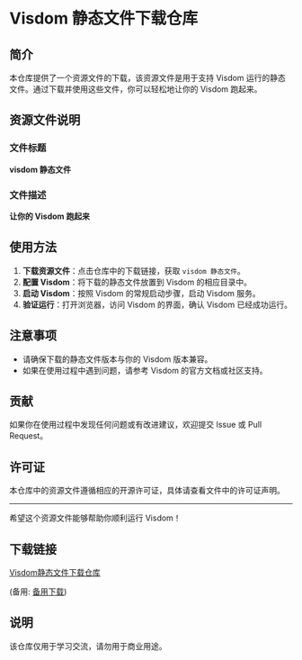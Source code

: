 # Visdom 静态文件下载仓库

## 简介

本仓库提供了一个资源文件的下载，该资源文件是用于支持 Visdom 运行的静态文件。通过下载并使用这些文件，你可以轻松地让你的 Visdom 跑起来。

## 资源文件说明

### 文件标题

**visdom 静态文件**

### 文件描述

**让你的 Visdom 跑起来**

## 使用方法

1. **下载资源文件**：点击仓库中的下载链接，获取 `visdom 静态文件`。
2. **配置 Visdom**：将下载的静态文件放置到 Visdom 的相应目录中。
3. **启动 Visdom**：按照 Visdom 的常规启动步骤，启动 Visdom 服务。
4. **验证运行**：打开浏览器，访问 Visdom 的界面，确认 Visdom 已经成功运行。

## 注意事项

- 请确保下载的静态文件版本与你的 Visdom 版本兼容。
- 如果在使用过程中遇到问题，请参考 Visdom 的官方文档或社区支持。

## 贡献

如果你在使用过程中发现任何问题或有改进建议，欢迎提交 Issue 或 Pull Request。

## 许可证

本仓库中的资源文件遵循相应的开源许可证，具体请查看文件中的许可证声明。

---

希望这个资源文件能够帮助你顺利运行 Visdom！

## 下载链接
[Visdom静态文件下载仓库](https://pan.quark.cn/s/5a17517a67c6) 

(备用: [备用下载](https://pan.baidu.com/s/1uZGBpPH4Ucom4N1tS8dX9g?pwd=1234))

## 说明

该仓库仅用于学习交流，请勿用于商业用途。
